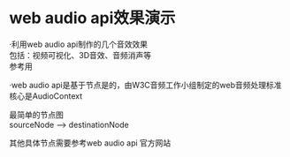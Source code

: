 # web audio api效果演示
·利用web audio api制作的几个音效效果  
包括：视频可视化、3D音效、音频消声等  
参考用

·web audio api是基于节点是的，由W3C音频工作小组制定的web音频处理标准		
核心是AudioContext		

最简单的节点图		
sourceNode --> destinationNode

其他具体节点需要参考web audio api 官方网站
